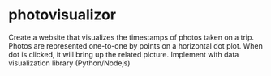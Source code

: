 # photovisualizor
Create a website that visualizes the timestamps of photos taken on a trip. Photos are represented one-to-one by points on a horizontal dot plot. When dot is clicked, it will bring up the related picture. Implement with data visualization library (Python/Nodejs)
